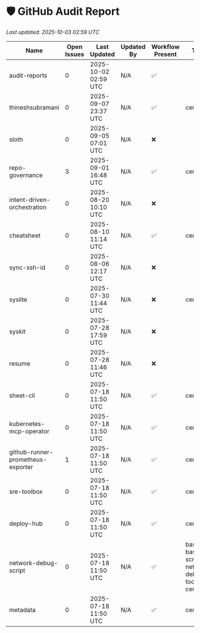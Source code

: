 # 🛡️ GitHub Audit Report

_Last updated: 2025-10-03 02:59 UTC_

| Name | Open Issues | Last Updated | Updated By | Workflow Present | Topics | Branch |
|------|-------------|--------------|------------|------------------|--------|--------|
| audit-reports | 0 | 2025-10-02 02:59 UTC | N/A | ✅ |  | main |
| thineshsubramani | 0 | 2025-09-07 23:37 UTC | N/A | ✅ | certified | master |
| sloth | 0 | 2025-09-05 07:01 UTC | N/A | ❌ |  | main |
| repo-governance | 3 | 2025-09-01 16:48 UTC | N/A | ✅ | certified | main |
| intent-driven-orchestration | 0 | 2025-08-20 10:10 UTC | N/A | ❌ |  | main |
| cheatsheet | 0 | 2025-08-10 11:14 UTC | N/A | ✅ | certified | main |
| sync-ssh-id | 0 | 2025-08-06 12:17 UTC | N/A | ❌ |  | main |
| syslite | 0 | 2025-07-30 11:44 UTC | N/A | ❌ | certified | main |
| syskit | 0 | 2025-07-28 17:59 UTC | N/A | ❌ |  | main |
| resume | 0 | 2025-07-28 11:46 UTC | N/A | ❌ |  | main |
| sheet-cli | 0 | 2025-07-18 11:50 UTC | N/A | ✅ | certified | main |
| kubernetes-mcp-operator | 0 | 2025-07-18 11:50 UTC | N/A | ✅ | certified | main |
| github-runner-prometheus-exporter | 1 | 2025-07-18 11:50 UTC | N/A | ✅ | certified | main |
| sre-toolbox | 0 | 2025-07-18 11:50 UTC | N/A | ✅ | certified | main |
| deploy-hub | 0 | 2025-07-18 11:50 UTC | N/A | ✅ | certified | main |
| network-debug-script | 0 | 2025-07-18 11:50 UTC | N/A | ✅ | bash, bash-script, network-debugging, toolbox, certified | main |
| metadata | 0 | 2025-07-18 11:50 UTC | N/A | ✅ | certified | main |
